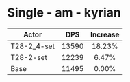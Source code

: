 # Single - am - kyrian
| Actor | DPS | Increase |
|---|:---:|:---:|
|T28-2_4-set|13590|18.23%|
|T28-2-set|12239|6.47%|
|Base|11495|0.00%|
